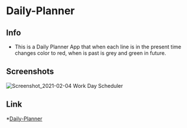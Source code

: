 # Daily-Planner
## Info
* This is a Daily Planner App that when each line is in the present time changes color to red, when is past is grey and green in future.

## Screenshots

![Screenshot_2021-02-04 Work Day Scheduler](https://user-images.githubusercontent.com/72709524/106991480-4ea7f800-6744-11eb-9460-63d8d2dd882a.png)

## Link
*[Daily-Planner](https://marcoc007.github.io/Daily-Planner/)